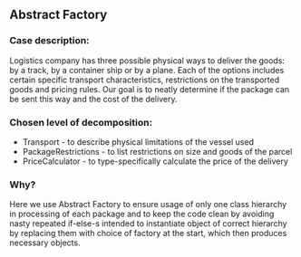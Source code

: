 ## Abstract Factory
### Case description:
Logistics company has three possible physical ways to deliver the goods: 
by a track, by a container ship or by a plane. Each of the options includes certain specific transport characteristics, 
restrictions on the transported goods and pricing rules. 
Our goal is to neatly determine if the package can be sent this way and the cost
 of the delivery.

### Chosen level of decomposition:
- Transport - to describe physical limitations of the vessel used
- PackageRestrictions - to list restrictions on size and goods of the parcel
- PriceCalculator - to type-specifically calculate the price of the delivery

### Why?
Here we use Abstract Factory to ensure usage of only one class hierarchy in processing of each package 
and to keep the code clean by avoiding nasty repeated if-else-s intended to instantiate object of correct hierarchy by replacing them with
 choice of factory at the start, which then produces necessary objects.